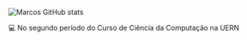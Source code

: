 ![Marcos GitHub stats](https://github-readme-stats.vercel.app/api?username=Marcos-Vinicius-de-Araujo-Silva&show_icons=true&theme=tokyonight)

💻 No segundo período do Curso de Ciência da Computação na UERN
